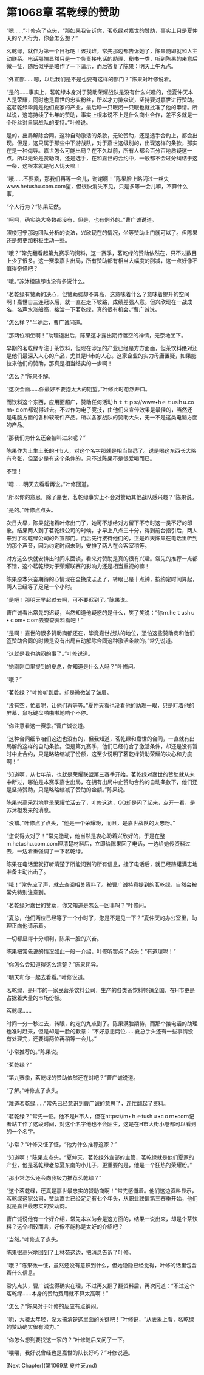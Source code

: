 # 第1068章 茗乾绿的赞助

“嗯……”叶修点了点头，“那如果我告诉你，茗乾绿对嘉世的赞助，事实上只是夏仲天的个人行为，你会怎么想？”

茗乾绿，就作为第一个目标吧！该找谁，常先那边都告诉她了，陈果随即就和人主动联系。电话那端显然只是一个负责接电话的助理、秘书一类，听到陈果的来意后微一怔，随后似乎是略作了一下请示，而后答复了陈果：明天上午九点。

“外宣部……嗯，以后我们是不是也要有这样的部门？”陈果对叶修说着。

“是的……事实上，茗乾绿本身对于赞助荣耀战队是没有什么兴趣的，但夏仲天本人是荣耀，同时也是嘉世的忠实粉丝，所以才力排众议，坚持要对嘉世进行赞助。这茗乾绿毕竟是他们夏家的产业，最后睁一只眼闭一只眼也就批准了他的申请。所以说，这笔持续了七年的赞助，事实上根本说不上是什么商业合作，差不多就是一个粉丝对自家战队的支持。”叶修说。

是的，出局解除合同。这种自动激活的条款，无论赞助，还是选手合约上，都会出现。但是，这只属于那些中下游战队，对于嘉世这级别的，出现这样的条款，那实在是一种侮辱。嘉世怎么可能出局？在不久以前，所有人都会百分百地质疑这一点。所以无论是赞助商，还是选手，在和嘉世的合约中，一般都不会过分纠结于这一条，这根本就是杞人忧天嘛！

“哦……不要紧，那我们再等一会儿，谢谢啊！”陈果脸上略闪过一丝失www.hetushu.com.com望，但很快消失不见，只是多等一会儿嘛，不算什么事。

“个人行为？”陈果茫然。

“呵呵，确实绝大多数都没有，但是，也有例外的。”曹广诚说道。

照楼冠宁那边团队分析的说法，兴欣现在的情况，坐等赞助上门就可以了。但陈果还是想更加积极主动一些。

“哦？”常先翻看起第九赛季的资料，这一赛季，茗乾绿的赞助依然在，只不过数目上少了很多。这一赛季嘉世出局，所有赞助都有相当大幅度的削减，这一点好像不值得奇怪吧？

“哦。”苏沐橙随即也没有多说什么。

“茗乾绿有赞助的决心，但赞助费却不算高，这意味着什么？意味着提升的空间啊！嘉世自三连冠以后，就一直在走下坡路，成绩差强人意。但兴欣现在一战成名，名声水涨船高，接洽一下茗乾绿，真的很有机会。”曹广诚说。

“怎么样？”半晌后，曹广诚问道。

“那两位稍坐啊！”助理退出后，陈果这才露出期待落空的神情，无奈地坐下。

早期的茗乾绿专注于茶饮料，但现在涉足的产业已经是方方面面，但茶饮料绝对还是他们最深入人心的产品，尤其是H市的人心。这家企业的实力毋庸置疑，如果能拉来他们的赞助，那真是相当结实的一步啊！

“怎么？”陈果不解。

“这次会面……你最好不要抱太大的期望。”叶修此时忽然开口。

而饮料这个东西，应用面超广，赞助任何活动ｈｔｔｐs://www•hｅｔusｈu.coｍ•ｃom都说得过去。不过作为电子竞技，由他们来宣传效果是最佳的，当然还是电脑方面的各种软硬件产品。所以各家战队的赞助大头，无一不是这类电脑方面的产品。

“那我们为什么还会被叫过来呢？”

陈果作为土生土长的H市人，对这个名字那就是相当熟悉了。说是喝这东西长大略有夸张，但至少是有这个条件的，只不过陈果不是很爱喝而已。

不错！

“嗯……明天去看看再说。”叶修回道。

“所以你的意思，除了嘉世，茗乾绿事实上不会对赞助其他战队感兴趣？”陈果说。

“是的。”叶修点点头。

次日大早，陈果就拖着叶修出门了，她可不想给对方留下不守时这一类不好的印象。结果两人到了茗乾绿公司的时候，才早上八点三十分，得到前台指引后，两人来到了茗乾绿公司的外宣部门。而后先行接待他们的，正是昨天陈果在电话里听到的那个声音，因为约定时间未到，安排了两人在会客室稍等。

对方这么快就安排出时间来面谈，看来对赞助是真的很有兴趣。常先的推荐一点都不错，这个茗乾绿对于荣耀联赛的影响力还是相当重视的嘛！

陈果原本兴奋期待的心情现在全换成忐忑了，转眼已是十点钟，按约定时间算起，两人已经等了足足一个小时。

“是吧！那明天早起过去啊，可不要迟到了。”陈果说。

曹广诚看出常先的迟疑，当然知道他疑惑的是什么，笑了笑说：“你ｍ.heｔushｕ•ｃom•ｃom去查查资料看吧！”

“是啊！嘉世的很多赞助商都还在，毕竟嘉世战队的地位，恐怕这些赞助商和他们签赞助合同的时候是没有出局自动解除合同这种激活条款的。”常先说道。

“这就是我也纳闷的事了。”叶修说道。

“她刚刚口里提到的夏总，你知道是什么人吗？”叶修问。

“哦？”

“茗乾绿？”叶修听到后，却是微微皱了皱眉。

“没有空，忙着呢，让他们再等等。”夏仲天看也没看他的助理一眼，只是盯着他的屏幕，鼠标键盘啪啪啪地响个不停。

“你注意看这一赛季。”曹广诚说道。

“这种合同细节咱们这边也没有的，但我知道，茗乾绿和嘉世的合同，一直就有出局解约这样的自动条款。但是第九赛季，他们已经符合了激活条件，却还是没有暂时中止合约，只是略略缩减了份额，这至少说明了茗乾绿赞助荣耀的决心和力度啊！”

“知道啊，从七年前，也就是荣耀联盟第三赛季开始，茗乾绿对嘉世的赞助就从未中断过，哪怕是本赛季嘉世出局，在拥有出局中止赞助合约的自动条款下，他们还是坚持赞助，只是略略缩减了赞助的金额。”陈果说。

陈果兴高采烈地登录荣耀忙活去了，叶修这边，QQ却是闪了起来，点开一看，是苏沐橙发来的消息。

“没错。”叶修点了点头，“他是一个荣耀粉，而且，是嘉世战队的大忠粉。”

“您说得太对了！”常先激动，他当然是衷心盼着兴欣好的，于是在整m.hetushu.com.com理清楚材料后，立即给陈果回了电话，一边给她传资料过去，一边着重强调了一下茗乾绿。

陈果在电话里就打听清楚了所能问到的所有信息，挂了电话后，就已经踌躇满志地准备主动出击了。

“哦！”常先应了声，就去查阅相关资料了。被曹广诚特意提到的茗乾绿，自然会被常先特别注意到。

“茗乾绿对嘉世的赞助，你又知道是怎么一回事吗？”叶修问。

“夏总，他们两位已经等了一个小时了，您是不是见一下？”夏仲天的办公室里，助理正向他请示着。

一切都显得十分顺利，陈果一脸的兴奋。

陈果把常先说的情况如此一般一介绍，叶修听罢点了点头：“有道理呢！”

“你怎么会知道得这么清楚？”陈果诧异。

“明天和你一起去看看。”叶修说道。

茗乾绿，是H市的一家民营茶饮料公司，生产的各类茶饮料畅销全国，在H市更是占据着大量的市场份额。

茗乾绿……

时间一分一秒过去，转眼，约定的九点到了。陈果满脸期待，而那个接电话的助理也准时赶来，但是却是一脸的歉意：“不好意思两位……夏总手头还有一些事情没有处理完，还要请两位再稍等一会儿。”

“小常推荐的。”陈果说。

“茗乾绿？”

“第九赛季，茗乾绿的赞助依然还在对吧？”曹广诚说道。

“了解。”叶修点了点头。

“难道茗乾绿……”常先已经意识到曹广诚的意思了，连忙翻起了资料。

“茗乾绿？”常先一怔。他不是H市人，但在https://m•ｈｅtushｕ•cｏｍ•coｍ记者站工作了这段时间，对这个名字他也不会陌生，这是在H市大街小巷都可以看到的一个名字。

“小常？”叶修又怔了怔，“他为什么推荐这家？”

“知道啊！”陈果点点头，“夏仲天，茗乾绿外宣部的主管，茗乾绿就是他们夏家的产业，他是茗乾绿老总夏东南的小儿子，更重要的是，他是一个狂热的荣耀粉。”

“那小常怎么还会向我极力推荐茗乾绿？”

“这个茗乾绿，还真是嘉世最忠实的赞助商啊！”常先感慨着。他们这边资料显示，茗乾绿这家公司，赞助嘉世已经足足有七个年头，从职业联盟第三赛季开始，他们就是嘉世最忠实的赞助商。

曹广诚说他有一个好介绍，常先本以为会是这方面的，结果一说出来，却是个茶饮料？这个相较而言，好像不能称是太好的介绍吧？

“当然。”叶修点了点头。

陈果很高兴地回到了上林苑这边，把消息告诉了叶修。

“哦？”陈果微一怔，虽然还没有意识到什么，但她隐隐已经觉得，叶修的话里包含着什么信息。

常先点头，曹广诚说得确实在理，不过再又翻了翻资料后，再次问道：“不过这个茗乾绿……本身的赞助费用就不算太高啊！”

“怎么？”陈果对于叶修的反应有点纳闷。

“呃，大概太年轻，没太搞清楚这里面的关键吧！”叶修说，“从表象上看，茗乾绿的赞助确实很有潜力。”

“你怎么想到要找这一家的？”叶修随后又问了一下。

“喂喂，我好说曾经也是嘉世的队长好吗？”叶修说道。



[Next Chapter](第1069章 夏仲天.md)